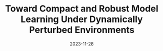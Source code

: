 ---
title: "Toward Compact and Robust Model Learning Under Dynamically Perturbed Environments"
collection: journals
permalink: /publication/Toward_Compact
date: 2023-11-28
year: "2023"
venue: "TCSVT"
city: 
state: ""
thumbnail: "Toward_Compact.png"
teaser :
authors: "Hui Luo, Zhuangwei Zhuang, Yuanqing Li, Mingkui Tan, Cen Chen, Jianlin Zhang"
bibtex: Toward_Compact.txt
uri: Toward_Compact.pdf
arxiv: 
project: 
source: 
poster:
data:
---